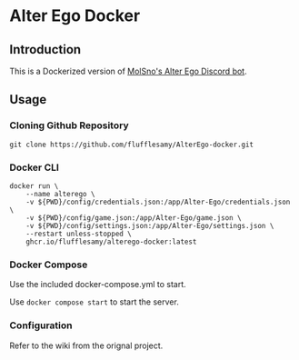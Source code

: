 # Alter Ego Docker

## Introduction
This is a Dockerized version of [MolSno's Alter Ego Discord bot](https://github.com/molsnoo/Alter-Ego).

## Usage
### Cloning Github Repository
```
git clone https://github.com/flufflesamy/AlterEgo-docker.git
```
### Docker CLI
```
docker run \
    --name alterego \
    -v ${PWD}/config/credentials.json:/app/Alter-Ego/credentials.json \
    -v ${PWD}/config/game.json:/app/Alter-Ego/game.json \
    -v ${PWD}/config/settings.json:/app/Alter-Ego/settings.json \
    --restart unless-stopped \
    ghcr.io/flufflesamy/alterego-docker:latest
```
### Docker Compose
Use the included docker-compose.yml to start.

Use `docker compose start` to start the server.

### Configuration
Refer to the wiki from the orignal project.
